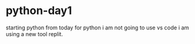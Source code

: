 # python-day1
starting python from today for python i am not going to use vs code i am using a new tool replit. 
